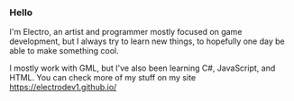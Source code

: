 ### Hello

I'm Electro, an artist and programmer mostly focused on game development, but I always try to learn new things, to hopefully one day be able to make something cool.

I mostly work with GML, but I've also been learning C#, JavaScript, and HTML.
You can check more of my stuff on my site
https://electrodev1.github.io/

<!--
**ElectroDev1/ElectroDev1** is a ✨ _special_ ✨ repository because its `README.md` (this file) appears on your GitHub profile.

Here are some ideas to get you started:

- 🔭 I’m currently working on ...
- 🌱 I’m currently learning ...
- 👯 I’m looking to collaborate on ...
- 🤔 I’m looking for help with ...
- 💬 Ask me about ...
- 📫 How to reach me: ...
- 😄 Pronouns: ...
- ⚡ Fun fact: ...
-->
